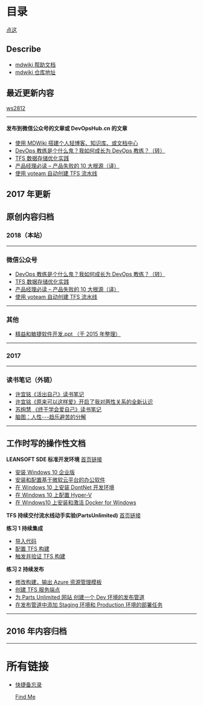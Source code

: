 # 目录

[ 点这](docs/Daily_Notes/Menu_DN.md)

## Describe

- [mdwiki 帮助文档](https://dynalon.github.io/mdwiki/#!tutorials/github.md)
- [mdwiki 仓库地址](https://github.com/Dynalon/mdwiki/)

## 最近更新内容

[ws2812](docs/note_book/Others/ws2812.md)

---

#### 发布到微信公众号的文章或 DevOpsHub.cn 的文章

- [使用 MDWiki 搭建个人轻博客、知识库、或文档中心](https://devopshub.cn/2018/10/14/mdwiki/)
- [DevOps 教练是个什么鬼？我如何成长为 DevOps 教练？（转）](https://mp.weixin.qq.com/s/bC0kwHVj5KdKOZ47-xyZNw)
- [TFS 数据存储优化实践](https://mp.weixin.qq.com/s/x71CLB-rQaomtAplX8oo5g)
- [产品经理必读 – 产品失败的 10 大根源（译）](https://mp.weixin.qq.com/s/lri6GLDlo1OazEQW7haD7g)
- [使用 yoteam 自动创建 TFS 流水线](https://mp.weixin.qq.com/s/pIYPMnTu8Y0QBrRsiEtknQ)

## 2017 年更新

## 原创内容归档

### 2018（本站）

---

### 微信公众号

- [DevOps 教练是个什么鬼？我如何成长为 DevOps 教练？（转）](https://mp.weixin.qq.com/s/bC0kwHVj5KdKOZ47-xyZNw)
- [TFS 数据存储优化实践](https://mp.weixin.qq.com/s/x71CLB-rQaomtAplX8oo5g)
- [产品经理必读 – 产品失败的 10 大根源（译）](https://mp.weixin.qq.com/s/lri6GLDlo1OazEQW7haD7g)
- [使用 yoteam 自动创建 TFS 流水线](https://mp.weixin.qq.com/s/pIYPMnTu8Y0QBrRsiEtknQ)

---

### 其他

- [ 精益和敏捷软件开发.ppt （于 2015 年整理）](http://pan.baidu.com/s/1hszy4OO)

---

### 2017

---

### 读书笔记（外链）

- [许宜铭《活出自己》读书笔记](http://www.jianshu.com/p/59d84493a3ed)
- [许宜铭《原来可以这样爱》开启了我对两性关系的全新认识](http://www.jianshu.com/p/563d79b38db7)
- [苏绚慧 《终于学会爱自己》读书笔记](http://www.jianshu.com/p/fed94f5d1a58)
- [脑图：人性---趋乐避苦的分解](http://naotu.baidu.com/file/efe82902053853b7f7d868c3d3218859?token=bde38cd6b4d8b6ec%EF%BB%BF%EF%BB%BF)

---

## 工作时写的操作性文档

**LEANSOFT SDE 标准开发环境** [首页链接](https://docs.devopshub.cn/mdwiki/#!docs/sde/index.md)

- [安装 Windows 10 企业版 ](https://docs.devopshub.cn/mdwiki/#!./docs/sde/sde-01-install-windows10/index.md)
- [安装和配置基于微软云平台的办公软件](https://docs.devopshub.cn/mdwiki/#!./docs/sde/sde-02-config-work-soft/index.md)
- [在 Windows 10 上安装 DontNet 开发环境](https://docs.devopshub.cn/mdwiki/#!./docs/sde/sde-03-install-dev-soft/index.md)
- [ 在 Windows 10 上配置 Hyper-V ](https://docs.devopshub.cn/mdwiki/#!./docs/sde/sde-04-config-Hyper-V/index.md)
- [在 Windows10 上安装和激活 Docker for Windows ](https://docs.devopshub.cn/mdwiki/#!./docs/sde/sde-05-docker-for-windows/index.md)

**TFS 持续交付流水线动手实验(PartsUnlimited)** [首页链接](https://docs.devopshub.cn/mdwiki/#!docs/tfs/pipeline/index.md)

**练习 1 持续集成**

- [导入代码 ](https://docs.devopshub.cn/mdwiki/#!./docs/tfs/pipeline/ci-01-import-code/index.md)
- [配置 TFS 构建](https://docs.devopshub.cn/mdwiki/#!./docs/tfs/pipeline/ci-02-config-build/index.md)
- [触发并验证 TFS 构建](https://docs.devopshub.cn/mdwiki/#!./docs/tfs/pipeline/ci-03-test-build/index.md)

**练习 2 持续发布**

- [修改构建，输出 Azure 资源管理模板](https://docs.devopshub.cn/mdwiki/#!./docs/tfs/pipeline/cd-01-edit-build/index.md)
- [创建 TFS 服务端点](https://docs.devopshub.cn/mdwiki/#!./docs/tfs/pipeline/cd-02-create-tfs-service-endpoint/index.md)
- [为 Parts Unlimited 网站 创建一个 Dev 环境的发布管道](https://docs.devopshub.cn/mdwiki/#!./docs/tfs/pipeline/cd-03-create-release-pip/index.md)
- [在发布管道中添加 Staging 环境和 Production 环境的部署任务](https://docs.devopshub.cn/mdwiki/#!./docs/tfs/pipeline/cd-04-create-release-pip-production-env/index.md)

---

## 2016 年内容归档

---

# 所有链接

- [ 快捷备忘录](inbox.md)

  [Find Me](https://github.com/ediath-wu)
